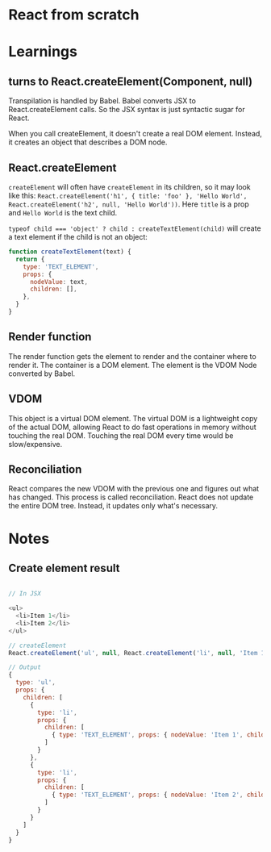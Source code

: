 # React from scratch

# Learnings

## <Component /> turns to React.createElement(Component, null)

Transpilation is handled by Babel. Babel converts JSX to React.createElement calls. So the JSX syntax is just syntactic sugar for React.

When you call createElement, it doesn't create a real DOM element. Instead, it creates an object that describes a DOM node.

## React.createElement

`createElement` will often have `createElement` in its children, so it may look like this: `React.createElement('h1', { title: 'foo' }, 'Hello World', React.createElement('h2', null, 'Hello World'))`. Here `title` is a prop and `Hello World` is the text child.

`typeof child === 'object' ? child : createTextElement(child)` will create a text element if the child is not an object:

```js
function createTextElement(text) {
  return {
    type: 'TEXT_ELEMENT',
    props: {
      nodeValue: text,
      children: [],
    },
  }
}
```

## Render function

The render function gets the element to render and the container where to render it. The container is a DOM element. The element is the VDOM Node converted by Babel.

## VDOM

This object is a virtual DOM element. The virtual DOM is a lightweight copy of the actual DOM, allowing React to do fast operations in memory without touching the real DOM. Touching the real DOM every time would be slow/expensive.

## Reconciliation

React compares the new VDOM with the previous one and figures out what has changed. This process is called reconciliation. React does not update the entire DOM tree. Instead, it updates only what's necessary.

# Notes

## Create element result

```js

// In JSX

<ul>
  <li>Item 1</li>
  <li>Item 2</li>
</ul>

// createElement
React.createElement('ul', null, React.createElement('li', null, 'Item 1'), React.createElement('li', null, 'Item 2'));

// Output
{
  type: 'ul',
  props: {
    children: [
      {
        type: 'li',
        props: {
          children: [
            { type: 'TEXT_ELEMENT', props: { nodeValue: 'Item 1', children: [] } }
          ]
        }
      },
      {
        type: 'li',
        props: {
          children: [
            { type: 'TEXT_ELEMENT', props: { nodeValue: 'Item 2', children: [] } }
          ]
        }
      }
    ]
  }
}
```
